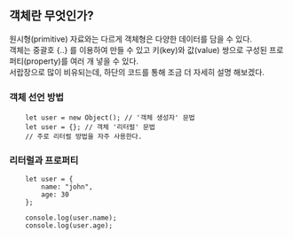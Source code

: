 ## 객체란 무엇인가?
원시형(primitive) 자료와는 다르게 객체형은 다양한 데이터를 담을 수 있다.  
객체는 중괄호 {..} 를 이용하여 만들 수 있고 키(key)와 값(value) 쌍으로 구성된 프로퍼티(property)를 여러 개 넣을 수 있다.  
서랍장으로 많이 비유되는데, 하단의 코드를 통해 조금 더 자세히 설명 해보겠다.

### 객체 선언 방법

```
    let user = new Object(); // '객체 생성자' 문법
    let user = {}; // 객체 '리터럴' 문법
    // 주로 리터럴 방법을 자주 사용한다.
```

### 리터럴과 프로퍼티

```
    let user = {
        name: "john",
        age: 30
    };

    console.log(user.name);
    console.log(user.age);
```